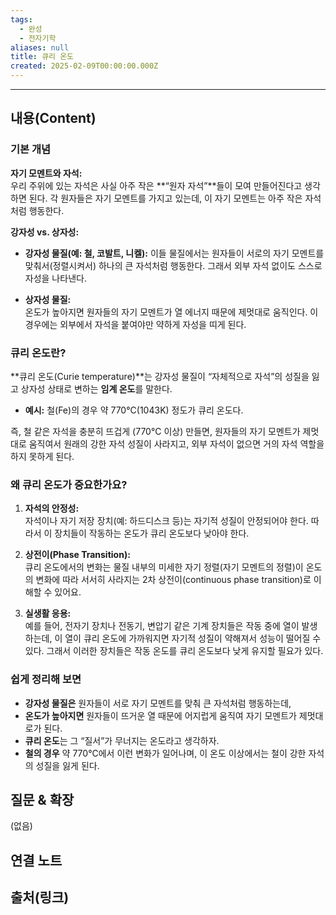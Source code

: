 ```yaml
---
tags:
  - 완성
  - 전자기학
aliases: null
title: 큐리 온도
created: 2025-02-09T00:00:00.000Z
---
```


---

## 내용(Content)

### 기본 개념

**자기 모멘트와 자석:**  
우리 주위에 있는 자석은 사실 아주 작은 **“원자 자석”**들이 모여 만들어진다고 생각하면 된다. 각 원자들은 자기 모멘트를 가지고 있는데, 이 자기 모멘트는 아주 작은 자석처럼 행동한다.

**강자성 vs. 상자성:**

- **강자성 물질(예: 철, 코발트, 니켈):**
    이들 물질에서는 원자들이 서로의 자기 모멘트를 맞춰서(정렬시켜서) 하나의 큰 자석처럼 행동한다. 그래서 외부 자석 없이도 스스로 자성을 나타낸다.
    
- **상자성 물질:**  
    온도가 높아지면 원자들의 자기 모멘트가 열 에너지 때문에 제멋대로 움직인다. 이 경우에는 외부에서 자석을 붙여야만 약하게 자성을 띠게 된다.


### 큐리 온도란?

**큐리 온도(Curie temperature)**는 강자성 물질이 “자체적으로 자석”의 성질을 잃고 상자성 상태로 변하는 **임계 온도**를 말한다.

- **예시:** 철(Fe)의 경우 약 770°C(1043K) 정도가 큐리 온도다.

즉, 철 같은 자석을 충분히 뜨겁게 (770°C 이상) 만들면, 원자들의 자기 모멘트가 제멋대로 움직여서 원래의 강한 자석 성질이 사라지고, 외부 자석이 없으면 거의 자석 역할을 하지 못하게 된다.


### 왜 큐리 온도가 중요한가요?

1. **자석의 안정성:**  
    자석이나 자기 저장 장치(예: 하드디스크 등)는 자기적 성질이 안정되어야 한다. 따라서 이 장치들이 작동하는 온도가 큐리 온도보다 낮아야 한다.
    
2. **상전이(Phase Transition):**  
    큐리 온도에서의 변화는 물질 내부의 미세한 자기 정렬(자기 모멘트의 정렬)이 온도의 변화에 따라 서서히 사라지는 2차 상전이(continuous phase transition)로 이해할 수 있어요.
    
3. **실생활 응용:**  
    예를 들어, 전자기 장치나 전동기, 변압기 같은 기계 장치들은 작동 중에 열이 발생하는데, 이 열이 큐리 온도에 가까워지면 자기적 성질이 약해져서 성능이 떨어질 수 있다. 그래서 이러한 장치들은 작동 온도를 큐리 온도보다 낮게 유지할 필요가 있다.
    

### 쉽게 정리해 보면

- **강자성 물질은** 원자들이 서로 자기 모멘트를 맞춰 큰 자석처럼 행동하는데,
- **온도가 높아지면** 원자들이 뜨거운 열 때문에 어지럽게 움직여 자기 모멘트가 제멋대로가 된다.
- **큐리 온도**는 그 “질서”가 무너지는 온도라고 생각하자.
- **철의 경우** 약 770°C에서 이런 변화가 일어나며, 이 온도 이상에서는 철이 강한 자석의 성질을 잃게 된다.

## 질문 & 확장

(없음)

## 연결 노트

## 출처(링크)





